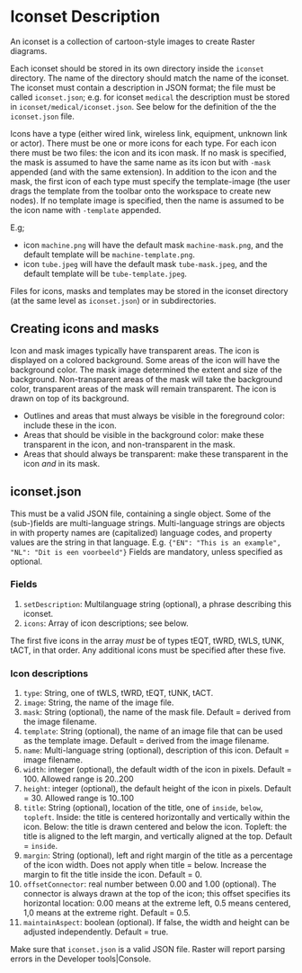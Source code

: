 # Iconset Description
An iconset is a collection of cartoon-style images to create Raster diagrams. 

Each iconset should be stored in its own directory inside the `iconset` directory.
The name of the directory should match the name of the iconset.
The iconset must contain a description in JSON format; the file must be called `iconset.json`; e.g. for iconset `medical` the description must be stored in `iconset/medical/iconset.json`. See below for the definition of the the `iconset.json` file.

Icons have a type (either wired link, wireless link, equipment, unknown link or actor). There must be one or more icons for each type. 
For each icon there must be two files: the icon and its icon mask. If no mask is specified, the mask is assumed to have the same name as its icon but with `-mask` appended (and with the same extension). 
In addition to the icon and the mask, the first icon of each type must specify the template-image (the user drags the template from the toolbar onto the workspace to create new nodes). If no template image is specified, then the name is assumed to be the icon name with `-template` appended.
 
E.g;
* icon `machine.png` will have the default mask `machine-mask.png`, and the default template will be `machine-template.png`.
* icon `tube.jpeg` will have the default mask `tube-mask.jpeg`, and the default template will be `tube-template.jpeg`.

Files for icons, masks and templates may be stored in the iconset directory (at the same level as `iconset.json`) or in subdirectories.

## Creating icons and masks
Icon and mask images typically have transparent areas. The icon is displayed on a colored background. Some areas of the icon will have the background color. The mask image determined the extent and size of the background. Non-transparent areas of the mask will take the background color, transparent areas of the mask will remain transparent. The icon is drawn on top of its background.

* Outlines and areas that must always be visible in the foreground color: include these in the icon.
* Areas that should be visible in the background color: make these transparent in the icon, and non-transparent in the mask.
* Areas that should always be transparent: make these transparent in the icon *and* in its mask.

## iconset.json
This must be a valid JSON file, containing a single object. Some of the (sub-)fields are multi-language strings. Multi-language strings are objects in with property names are (capitalized) language codes, and property values are the string in that language.
E.g. `{"EN": "This is an example", "NL": "Dit is een voorbeeld"}`
Fields are mandatory, unless specified as optional.

### Fields
1. `setDescription`: Multilanguage string (optional), a phrase describing this iconset.
2. `icons`: Array of icon descriptions; see below.

The first five icons in the array *must* be of types tEQT, tWRD, tWLS, tUNK, tACT, in that order. Any additional icons must be specified after these five.

### Icon descriptions
1. `type`: String, one of tWLS, tWRD, tEQT, tUNK, tACT.
2. `image`: String, the name of the image file. 
3. `mask`: String (optional), the name of the mask file. Default = derived from the image filename.
4. `template`: String (optional), the name of an image file that can be used as the template image. Default = derived from the image filename.
5. `name`: Multi-language string (optional), description of this icon. Default = image filename.
6. `width`: integer (optional), the default width of the icon in pixels. Default = 100. Allowed range is 20..200
7. `height`: integer (optional), the default height of the icon in pixels. Default = 30. Allowed range is 10..100
8. `title`: String (optional), location of the title, one of `inside`, `below`, `topleft`. Inside: the title is centered horizontally and vertically within the icon. Below: the title is drawn centered and below the icon. Topleft: the title is aligned to the left margin, and vertically aligned at the top. Default = `inside`.
9. `margin`: String (optional), left and right margin of the title as a percentage of the icon width. Does not apply when title = below. Increase the margin to fit the title inside the icon. Default = 0.
10. `offsetConnector`: real number between 0.00 and 1.00 (optional). The connector is always drawn at the top of the icon; this offset specifies its horizontal location: 0.00 means at the extreme left, 0.5 means centered, 1,0 means at the extreme right. Default = 0.5.
11. `maintainAspect`: boolean (optional). If false, the width and height can be adjusted independently. Default = true.

Make sure that `iconset.json` is a valid JSON file. Raster will report parsing errors in the Developer tools|Console.
